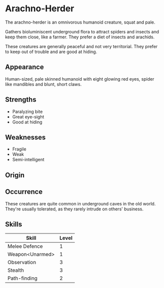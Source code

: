 # Arachno-Herder
The arachno-herder is an omnivorous humanoid creature, squat and pale. 

Gathers bioluminiscent underground flora to attract spiders and insects and keep them close, like a farmer. They prefer a diet of insects and arachids. 

These creatures are generally peaceful and not very territorial. They prefer to keep out of trouble and are good at hiding. 

## Appearance
Human-sized, pale skinned humanoid with eight glowing red eyes, spider like mandibles and blunt, short claws. 

## Strengths
* Paralyzing bite
* Great eye-sight
* Good at hiding

## Weaknesses
* Fragile
* Weak
* Semi-intelligent

## Origin


## Occurrence
These creatures are quite common in underground caves in the old world. They're usually tolerated, as they rarely intrude on others' business. 

## Skills
| Skill                    | Level | 
| ------------------------ | ----- | 
| Melee Defence            | 1     | 
| Weapon\<Unarmed\>        | 1     | 
| Observation              | 3     | 
| Stealth                  | 3     | 
| Path-finding             | 2     | 
